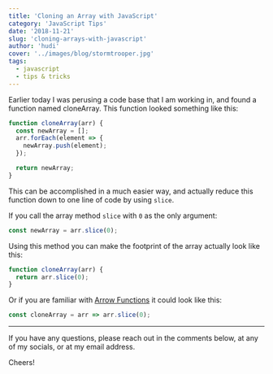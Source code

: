 ```yaml
---
title: 'Cloning an Array with JavaScript'
category: 'JavaScript Tips'
date: '2018-11-21'
slug: 'cloning-arrays-with-javascript'
author: 'hudi'
cover: '../images/blog/stormtrooper.jpg'
tags:
  - javascript
  - tips & tricks
---
```


Earlier today I was perusing a code base that I am working in, and found a function named cloneArray. This function looked something like this:

```js
function cloneArray(arr) {
  const newArray = [];
  arr.forEach(element => {
    newArray.push(element);
  });

  return newArray;
}
```

This can be accomplished in a much easier way, and actually reduce this function down to one line of code by using `slice`.

If you call the array method `slice` with `0` as the only argument:

```js
const newArray = arr.slice(0);
```

Using this method you can make the footprint of the array actually look like this:

```js
function cloneArray(arr) {
  return arr.slice(0);
}
```

Or if you are familiar with [Arrow Functions](https://www.brianhudi.com/js-snack-1) it could look like this:

```js
const cloneArray = arr => arr.slice(0);
```

---

If you have any questions, please reach out in the comments below, at any of my socials, or at my email address.

Cheers!
